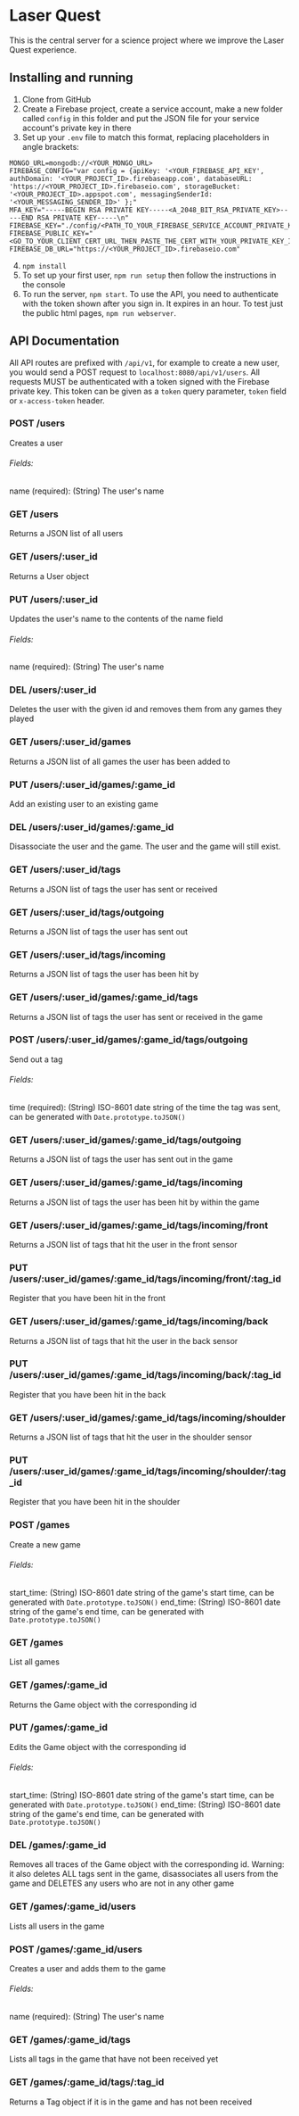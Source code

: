 # Laser Quest
This is the central server for a science project where we improve the Laser Quest experience.

## Installing and running
1. Clone from GitHub
2. Create a Firebase project, create a service account, make a new folder called `config` in this folder and put the JSON file for your service account's private key in there
3. Set up your `.env` file to match this format, replacing placeholders in angle brackets:
  ```
  MONGO_URL=mongodb://<YOUR_MONGO_URL>
  FIREBASE_CONFIG="var config = {apiKey: '<YOUR_FIREBASE_API_KEY', authDomain: '<YOUR_PROJECT_ID>.firebaseapp.com', databaseURL: 'https://<YOUR_PROJECT_ID>.firebaseio.com', storageBucket: '<YOUR_PROJECT_ID>.appspot.com', messagingSenderId: '<YOUR_MESSAGING_SENDER_ID>' };"
  MFA_KEY="-----BEGIN RSA PRIVATE KEY-----<A_2048_BIT_RSA_PRIVATE_KEY>-----END RSA PRIVATE KEY-----\n"
  FIREBASE_KEY="./config/<PATH_TO_YOUR_FIREBASE_SERVICE_ACCOUNT_PRIVATE_KEY>"
  FIREBASE_PUBLIC_KEY="<GO_TO_YOUR_CLIENT_CERT_URL_THEN_PASTE_THE_CERT_WITH_YOUR_PRIVATE_KEY_ID_FROM_YOUR_FIREBASE_SERVICE_ACCOUNT_FILE_HERE>"
  FIREBASE_DB_URL="https://<YOUR_PROJECT_ID>.firebaseio.com"
  ```
4. `npm install`
5. To set up your first user, `npm run setup` then follow the instructions in the console
6. To run the server, `npm start`. To use the API, you need to authenticate with the token shown after you sign in. It expires in an hour. To test just the public html pages, `npm run webserver`.

## API Documentation
All API routes are prefixed with `/api/v1`, for example to create a new user, you would send a POST request to `localhost:8080/api/v1/users`. All requests MUST be authenticated with a token signed with the Firebase private key. This token can be given as a `token` query parameter, `token` field or `x-access-token` header.

### POST /users
Creates a user
###### Fields:
  name (required): (String) The user's name

### GET /users
Returns a JSON list of all users

### GET /users/:user_id
Returns a User object

### PUT /users/:user_id
Updates the user's name to the contents of the name field
###### Fields:
  name (required): (String) The user's name

### DEL /users/:user_id
Deletes the user with the given id and removes them from any games they played

### GET /users/:user_id/games
Returns a JSON list of all games the user has been added to

### PUT /users/:user_id/games/:game_id
Add an existing user to an existing game

### DEL /users/:user_id/games/:game_id
Disassociate the user and the game. The user and the game will still exist.

### GET /users/:user_id/tags
Returns a JSON list of tags the user has sent or received

### GET /users/:user_id/tags/outgoing
Returns a JSON list of tags the user has sent out

### GET /users/:user_id/tags/incoming
Returns a JSON list of tags the user has been hit by

### GET /users/:user_id/games/:game_id/tags
Returns a JSON list of tags the user has sent or received in the game

### POST /users/:user_id/games/:game_id/tags/outgoing
Send out a tag
###### Fields:
  time (required): (String) ISO-8601 date string of the time the tag was sent, can be generated with `Date.prototype.toJSON()`

### GET /users/:user_id/games/:game_id/tags/outgoing
Returns a JSON list of tags the user has sent out in the game

### GET /users/:user_id/games/:game_id/tags/incoming
Returns a JSON list of tags the user has been hit by within the game

### GET /users/:user_id/games/:game_id/tags/incoming/front
Returns a JSON list of tags that hit the user in the front sensor

### PUT /users/:user_id/games/:game_id/tags/incoming/front/:tag_id
Register that you have been hit in the front

### GET /users/:user_id/games/:game_id/tags/incoming/back
Returns a JSON list of tags that hit the user in the back sensor

### PUT /users/:user_id/games/:game_id/tags/incoming/back/:tag_id
Register that you have been hit in the back

### GET /users/:user_id/games/:game_id/tags/incoming/shoulder
Returns a JSON list of tags that hit the user in the shoulder sensor

### PUT /users/:user_id/games/:game_id/tags/incoming/shoulder/:tag_id
Register that you have been hit in the shoulder

### POST /games
Create a new game
###### Fields:
  start_time: (String) ISO-8601 date string of the game's start time, can be generated with `Date.prototype.toJSON()`
  end_time: (String) ISO-8601 date string of the game's end time, can be generated with `Date.prototype.toJSON()`

### GET /games
List all games

### GET /games/:game_id
Returns the Game object with the corresponding id

### PUT /games/:game_id
Edits the Game object with the corresponding id
###### Fields:
  start_time: (String) ISO-8601 date string of the game's start time, can be generated with `Date.prototype.toJSON()`
  end_time: (String) ISO-8601 date string of the game's end time, can be generated with `Date.prototype.toJSON()`

### DEL /games/:game_id
Removes all traces of the Game object with the corresponding id. Warning: it also deletes ALL tags sent in the game, disassociates all users from the game and DELETES any users who are not in any other game

### GET /games/:game_id/users
Lists all users in the game

### POST /games/:game_id/users
Creates a user and adds them to the game
###### Fields:
  name (required): (String) The user's name

### GET /games/:game_id/tags
Lists all tags in the game that have not been received yet

### GET /games/:game_id/tags/:tag_id
Returns a Tag object if it is in the game and has not been received
